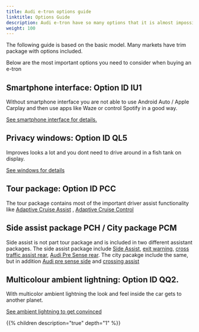 ```yaml
---
title: Audi e-tron options guide
linktitle: Options Guide
description: Audi e-tron have so many options that it is almost impossible to get the overview. We try to help you select the most important options.
weight: 100
---
```


The following guide is based on the basic model. Many markets have trim package with options included.

Below are the most important options you need to consider when buying an e-tron

## Smartphone interface: Option ID IU1

Without smartphone interface you are not able to use Android Auto / Apple Carplay and then use apps like Waze or control Spotify in a good way.

[See smartphone interface for details.](/models/e-tron/technology/uiandoperations/smartphoneinterface/)

## Privacy windows: Option ID QL5

Improves looks a lot and you dont need to drive around in a fish tank on display.

[See windows for details](/models/e-tron/exterior/windows/#privacy-glass)

## Tour package: Option ID PCC

The tour package contains most of the important driver assist functionality  like [Adaptive Cruise Assist](/models/e-tron/technology/drivingassistance/adaptivecruiseassist/) , [Adaptive Cruise Control](/models/e-tron/technology/drivingassistance/adaptivecruisecontrol/)

## Side assist package PCH / City package PCM

Side assist is not part tour package and is included in two different assistant packages. The side assist package include [Side Assist](/models/e-tron/technology/drivingassistance/sideassist/), [exit warning](/models/e-tron/technology/drivingassistance/exitwarning/), [cross traffic assist rear](/models/e-tron/technology/drivingassistance/crosstrafficassistrear/), [Audi Pre Sense rear](/models/e-tron/technology/drivingassistance/presenserear/). The city pacakge include the same, but in addition
[Audi pre sense side](/models/e-tron/technology/drivingassistance/presenseside/) and [crossing assist](/models/e-tron/technology/drivingassistance/crossingassist/)

## Multicolour ambient lightning: Option ID QQ2.

With multicolor ambient lightning the look and feel inside the car gets to another planet.

[See ambient lightning to get convinced](/models/e-tron/interior/ambientlights/)


{{% children description="true" depth="1" %}}
